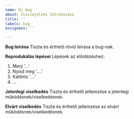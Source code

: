 ```yaml
---
name: Új bug
about: Visszajelzés létrehozása
title: ''
labels: bug
assignees: ''

---
```


**Bug leírása**
Tiszta és érthető rövid leírása a bug-nak.

**Reprodukálás lépései**
Lépések az előidézéshez:
1. Menj '...'
2. Nyisd meg '....'
3. Kattints '....'
4. ...

**Jelenlegi viselkedés**
Tiszta és érthető jellemzése a jelenlegi működésnek/viselkedésnek.

**Elvárt viselkedés**
Tiszta és érthető jellemzése az elvárt működésnek/viselkedésnek.

